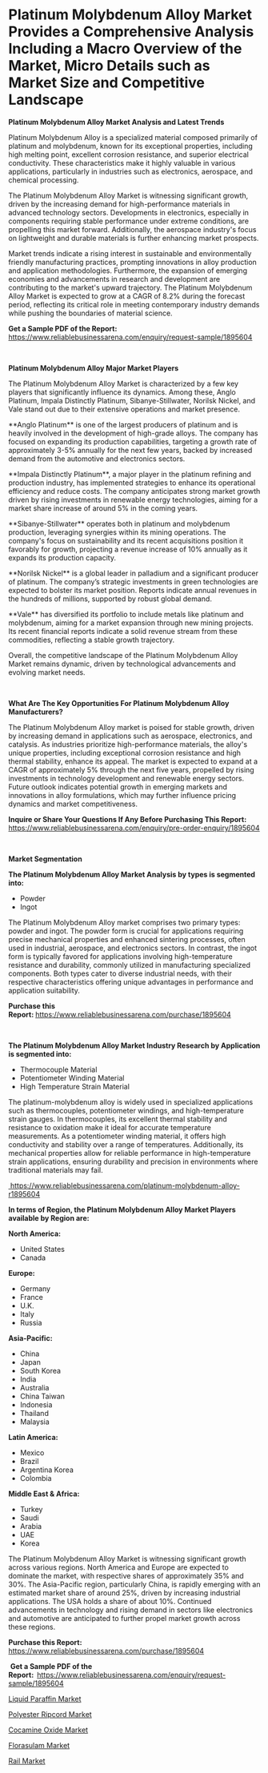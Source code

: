 <p><h1>Platinum Molybdenum Alloy Market Provides a Comprehensive Analysis Including a Macro Overview of the Market, Micro Details such as Market Size and Competitive Landscape</h1></p><p><strong>Platinum Molybdenum Alloy Market Analysis and Latest Trends</strong></p>
<p><p>Platinum Molybdenum Alloy is a specialized material composed primarily of platinum and molybdenum, known for its exceptional properties, including high melting point, excellent corrosion resistance, and superior electrical conductivity. These characteristics make it highly valuable in various applications, particularly in industries such as electronics, aerospace, and chemical processing.</p><p>The Platinum Molybdenum Alloy Market is witnessing significant growth, driven by the increasing demand for high-performance materials in advanced technology sectors. Developments in electronics, especially in components requiring stable performance under extreme conditions, are propelling this market forward. Additionally, the aerospace industry's focus on lightweight and durable materials is further enhancing market prospects.</p><p>Market trends indicate a rising interest in sustainable and environmentally friendly manufacturing practices, prompting innovations in alloy production and application methodologies. Furthermore, the expansion of emerging economies and advancements in research and development are contributing to the market's upward trajectory. The Platinum Molybdenum Alloy Market is expected to grow at a CAGR of 8.2% during the forecast period, reflecting its critical role in meeting contemporary industry demands while pushing the boundaries of material science.</p></p>
<p><strong>Get a Sample PDF of the Report:&nbsp;</strong> <a href="https://www.reliablebusinessarena.com/enquiry/request-sample/1895604?utm_campaign=2194&utm_medium=2&utm_source=Github&utm_content=ia&utm_term=04022025&utm_id=platinum-molybdenum-alloy">https://www.reliablebusinessarena.com/enquiry/request-sample/1895604</a></p>
<p>&nbsp;</p>
<p><strong>Platinum Molybdenum Alloy Major Market Players</strong></p>
<p><p>The Platinum Molybdenum Alloy Market is characterized by a few key players that significantly influence its dynamics. Among these, Anglo Platinum, Impala Distinctly Platinum, Sibanye-Stillwater, Norilsk Nickel, and Vale stand out due to their extensive operations and market presence.</p><p>**Anglo Platinum** is one of the largest producers of platinum and is heavily involved in the development of high-grade alloys. The company has focused on expanding its production capabilities, targeting a growth rate of approximately 3-5% annually for the next few years, backed by increased demand from the automotive and electronics sectors.</p><p>**Impala Distinctly Platinum**, a major player in the platinum refining and production industry, has implemented strategies to enhance its operational efficiency and reduce costs. The company anticipates strong market growth driven by rising investments in renewable energy technologies, aiming for a market share increase of around 5% in the coming years.</p><p>**Sibanye-Stillwater** operates both in platinum and molybdenum production, leveraging synergies within its mining operations. The company's focus on sustainability and its recent acquisitions position it favorably for growth, projecting a revenue increase of 10% annually as it expands its production capacity.</p><p>**Norilsk Nickel** is a global leader in palladium and a significant producer of platinum. The company’s strategic investments in green technologies are expected to bolster its market position. Reports indicate annual revenues in the hundreds of millions, supported by robust global demand.</p><p>**Vale** has diversified its portfolio to include metals like platinum and molybdenum, aiming for a market expansion through new mining projects. Its recent financial reports indicate a solid revenue stream from these commodities, reflecting a stable growth trajectory.</p><p>Overall, the competitive landscape of the Platinum Molybdenum Alloy Market remains dynamic, driven by technological advancements and evolving market needs.</p></p>
<p>&nbsp;</p>
<p><strong>What Are The Key Opportunities For Platinum Molybdenum Alloy Manufacturers?</strong></p>
<p><p>The Platinum Molybdenum Alloy market is poised for stable growth, driven by increasing demand in applications such as aerospace, electronics, and catalysis. As industries prioritize high-performance materials, the alloy's unique properties, including exceptional corrosion resistance and high thermal stability, enhance its appeal. The market is expected to expand at a CAGR of approximately 5% through the next five years, propelled by rising investments in technology development and renewable energy sectors. Future outlook indicates potential growth in emerging markets and innovations in alloy formulations, which may further influence pricing dynamics and market competitiveness.</p></p>
<p><strong>Inquire or Share Your Questions If Any Before Purchasing This Report:</strong> <a href="https://www.reliablebusinessarena.com/enquiry/pre-order-enquiry/1895604?utm_campaign=2194&utm_medium=2&utm_source=Github&utm_content=ia&utm_term=04022025&utm_id=platinum-molybdenum-alloy">https://www.reliablebusinessarena.com/enquiry/pre-order-enquiry/1895604</a></p>
<p>&nbsp;</p>
<p><strong>Market Segmentation</strong></p>
<p><strong>The Platinum Molybdenum Alloy Market Analysis by types is segmented into:</strong></p>
<p><ul><li>Powder</li><li>Ingot</li></ul></p>
<p><p>The Platinum Molybdenum Alloy market comprises two primary types: powder and ingot. The powder form is crucial for applications requiring precise mechanical properties and enhanced sintering processes, often used in industrial, aerospace, and electronics sectors. In contrast, the ingot form is typically favored for applications involving high-temperature resistance and durability, commonly utilized in manufacturing specialized components. Both types cater to diverse industrial needs, with their respective characteristics offering unique advantages in performance and application suitability.</p></p>
<p><strong>Purchase this Report:&nbsp;</strong><a href="https://www.reliablebusinessarena.com/purchase/1895604?utm_campaign=2194&utm_medium=2&utm_source=Github&utm_content=ia&utm_term=04022025&utm_id=platinum-molybdenum-alloy">https://www.reliablebusinessarena.com/purchase/1895604</a></p>
<p>&nbsp;</p>
<p><strong>The Platinum Molybdenum Alloy Market Industry Research by Application is segmented into:</strong></p>
<p><ul><li>Thermocouple Material</li><li>Potentiometer Winding Material</li><li>High Temperature Strain Material</li></ul></p>
<p><p>The platinum-molybdenum alloy is widely used in specialized applications such as thermocouples, potentiometer windings, and high-temperature strain gauges. In thermocouples, its excellent thermal stability and resistance to oxidation make it ideal for accurate temperature measurements. As a potentiometer winding material, it offers high conductivity and stability over a range of temperatures. Additionally, its mechanical properties allow for reliable performance in high-temperature strain applications, ensuring durability and precision in environments where traditional materials may fail.</p></p>
<p><a href="https://www.reliablebusinessarena.com/platinum-molybdenum-alloy-r1895604?utm_campaign=2194&utm_medium=2&utm_source=Github&utm_content=ia&utm_term=04022025&utm_id=platinum-molybdenum-alloy">&nbsp;https://www.reliablebusinessarena.com/platinum-molybdenum-alloy-r1895604</a></p>
<p><strong>In terms of Region, the Platinum Molybdenum Alloy Market Players available by Region are:</strong></p>
<p>
    <p> <strong> North America: </strong>
        <ul>
            <li>United States</li>
            <li>Canada</li>
        </ul>
        </p> 
    <p> <strong> Europe: </strong>
        <ul>
            <li>Germany</li>
            <li>France</li>
            <li>U.K.</li>
            <li>Italy</li>
            <li>Russia</li>
        </ul>
        </p> 
    <p> <strong> Asia-Pacific: </strong>
        <ul>
            <li>China</li>
            <li>Japan</li>
            <li>South Korea</li>
            <li>India</li>
            <li>Australia</li>
            <li>China Taiwan</li>
            <li>Indonesia</li>
            <li>Thailand</li>
            <li>Malaysia</li>
        </ul>
        </p> 
    <p> <strong> Latin America: </strong>
        <ul>
            <li>Mexico</li>
            <li>Brazil</li>
            <li>Argentina Korea</li>
            <li>Colombia</li>
        </ul>
        </p> 
    <p> <strong> Middle East & Africa: </strong>
        <ul>
            <li>Turkey</li>
            <li>Saudi</li>
            <li>Arabia</li>
            <li>UAE</li>
            <li>Korea</li>
        </ul>
    </p>
    </p>
<p><p>The Platinum Molybdenum Alloy Market is witnessing significant growth across various regions. North America and Europe are expected to dominate the market, with respective shares of approximately 35% and 30%. The Asia-Pacific region, particularly China, is rapidly emerging with an estimated market share of around 25%, driven by increasing industrial applications. The USA holds a share of about 10%. Continued advancements in technology and rising demand in sectors like electronics and automotive are anticipated to further propel market growth across these regions.</p></p>
<p><strong>Purchase this Report: </strong><a href="https://www.reliablebusinessarena.com/purchase/1895604?utm_campaign=2194&utm_medium=2&utm_source=Github&utm_content=ia&utm_term=04022025&utm_id=platinum-molybdenum-alloy">https://www.reliablebusinessarena.com/purchase/1895604</a></p>
<p>&nbsp;<strong>Get a Sample PDF of the Report:&nbsp;&nbsp;</strong><a href="https://www.reliablebusinessarena.com/enquiry/request-sample/1895604?utm_campaign=2194&utm_medium=2&utm_source=Github&utm_content=ia&utm_term=04022025&utm_id=platinum-molybdenum-alloy">https://www.reliablebusinessarena.com/enquiry/request-sample/1895604</a></p>
<p><strong></strong></p>
<p><p><a href="https://www.linkedin.com/pulse/liquid-paraffin-market-trends-drivers-whats-propelling-mrome?utm_campaign=2194&utm_medium=2&utm_source=Github&utm_content=ia&utm_term=04022025&utm_id=platinum-molybdenum-alloy">Liquid Paraffin Market</a></p><p><a href="https://github.com/gukenneth26571/Market-Research-Report-List-1/blob/main/polyester-ripcord-market.md?utm_campaign=2194&utm_medium=2&utm_source=Github&utm_content=ia&utm_term=04022025&utm_id=platinum-molybdenum-alloy">Polyester Ripcord Market</a></p><p><a href="https://www.linkedin.com/pulse/assessment-cocamine-oxide-market-scope-markets-size-revenue-wcxfc?utm_campaign=2194&utm_medium=2&utm_source=Github&utm_content=ia&utm_term=04022025&utm_id=platinum-molybdenum-alloy">Cocamine Oxide Market</a></p><p><a href="https://www.linkedin.com/pulse/florasulam-market-size-expand-cagr-10-along-its-major-trends-vkmec?utm_campaign=2194&utm_medium=2&utm_source=Github&utm_content=ia&utm_term=04022025&utm_id=platinum-molybdenum-alloy">Florasulam Market</a></p><p><a href="https://www.linkedin.com/pulse/comprehensive-rail-market-report-size-trends-projected-wbhec?utm_campaign=2194&utm_medium=2&utm_source=Github&utm_content=ia&utm_term=04022025&utm_id=platinum-molybdenum-alloy">Rail Market</a></p></p>